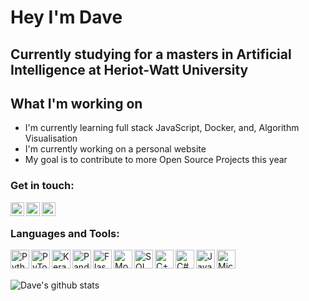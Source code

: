 # Hey I'm Dave

## Currently studying for a masters in Artificial Intelligence at Heriot-Watt University

## What I'm working on

- I'm currently learning full stack JavaScript, Docker, and, Algorithm Visualisation
- I'm currently working on a personal website
- My goal is to contribute to more Open Source Projects this year

### Get in touch:

[<img align="left" alt="Gitlab" width="22px" src="https://cdn.jsdelivr.net/npm/simple-icons@v3/icons/gitlab.svg" />][gitlab]
[<img align="left" alt="Twitter" width="22px" src="https://cdn.jsdelivr.net/npm/simple-icons@v3/icons/twitter.svg" />][twitter]
[<img align="left" alt="LinkedIn" width="22px" src="https://cdn.jsdelivr.net/npm/simple-icons@v3/icons/linkedin.svg" />][linkedin]

<br />

### Languages and Tools:

[<img align="left" alt="Python" width="30px" src="https://cdn.jsdelivr.net/npm/simple-icons@v3/icons/python.svg" />][nolink]
[<img align="left" alt="PyTorch" width="30px" src="https://cdn.jsdelivr.net/npm/simple-icons@v3/icons/pytorch.svg" />][nolink]
[<img align="left" alt="Keras" width="30px" src="https://cdn.jsdelivr.net/npm/simple-icons@v3/icons/keras.svg" />][nolink]
[<img align="left" alt="Pandas" width="30px" src="https://cdn.jsdelivr.net/npm/simple-icons@v3/icons/pandas.svg" />][nolink]
[<img align="left" alt="Flask" width="30px" src="https://cdn.jsdelivr.net/npm/simple-icons@v3/icons/flask.svg" />][nolink]
[<img align="left" alt="MongoDB" width="30px" src="https://cdn.jsdelivr.net/npm/simple-icons@v3/icons/mongodb.svg" />][nolink]
[<img align="left" alt="SQL" width="30px" src="https://cdn.jsdelivr.net/npm/simple-icons@v3/icons/mysql.svg" />][nolink]
[<img align="left" alt="C++" width="30px" src="https://cdn.jsdelivr.net/npm/simple-icons@v3/icons/cplusplus.svg" />][nolink]
[<img align="left" alt="C#" width="30px" src="https://cdn.jsdelivr.net/npm/simple-icons@v3/icons/csharp.svg" />][nolink]
[<img align="left" alt="JavaScript" width="30px" src="https://cdn.jsdelivr.net/npm/simple-icons@v3/icons/javascript.svg" />][nolink]
[<img align="left" alt="Microsoft Azure" width="30px" src="https://cdn.jsdelivr.net/npm/simple-icons@v3/icons/microsoftazure.svg" />][nolink]

<br />
<br />

![Dave's github stats](https://github-readme-stats.davidturner94.vercel.app/api?username=datur&show_icons=true&count_private=true)

[nolink]: #
[twitter]: https://twitter.com/_daveturner
[linkedin]: https://linkedin.com/in/david-turner-io
[gitlab]: https://gitlab.com/davidturner
